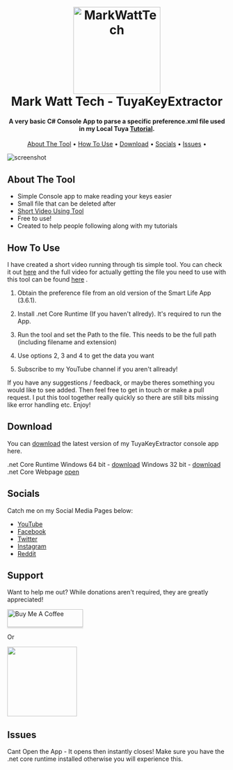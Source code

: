  <h1 align="center">
  <br>
  <a href="https://youtu.be/F00_4jDk06g"><img src="https://github.com/MarkWattTech/TuyaKeyExtractor/blob/main/img/6.png" alt="MarkWattTech" width="200"></a>
  <br>
  Mark Watt Tech - TuyaKeyExtractor
  <br>
</h1>	  
	  
	  
	  
<h4 align="center">A very basic C# Console App to parse a specific preference.xml file used in my Local Tuya <a href="https://youtu.be/YKvGYXw-_cE" target="_blank">Tutorial</a>.</h4>


<p align="center">

  </a>
  <a href="https://www.buymeacoffee.com/MarkWattTech><img src="https://github.com/MarkWattTech/TuyaKeyExtractor/blob/main/img/coffee.png"></a>

</p>

<p align="center">
  <a href="#about-the-tool">About The Tool</a> •
  <a href="#how-to-use">How To Use</a> •
  <a href="#download">Download</a> •
  <a href="#socials">Socials</a> •
  <a href="#issues">Issues</a> •

</p>

![screenshot](https://github.com/MarkWattTech/TuyaKeyExtractor/blob/main/img/MWT.gif)

## About The Tool

* Simple Console app to make reading your keys easier  
* Small file that can be deleted after
* [Short Video Using Tool](https://youtu.be/F00_4jDk06g) 
* Free to use!
* Created to help people following along with my tutorials


## How To Use

I have created a short video running through tis simple tool. You can check it out [here](https://youtu.be/F00_4jDk06g) and
the full video for actually getting the file you need to use with this tool can be found [here](https://youtu.be/YKvGYXw-_cE) .


1. Obtain the preference file from an old version of the Smart Life App (3.6.1).

2. Install .net Core Runtime (If you haven't allredy). It's required to run the App.

3. Run the tool and set the Path to the file. This needs to be the full path (including filename and extension)

4. Use options 2, 3 and 4 to get the data you want

5. Subscribe to my YouTube channel if you aren't allready!

If you have any suggestions / feedback, or maybe theres something you would like to see added. Then feel free to get in touch or make a pull request. I put this tool together really quickly so there are still bits missing like error handling etc. Enjoy!

## Download

You can [download](https://github.com/MarkWattTech/TuyaKeyExtractor/raw/main/MWT%20TuyaKeyExtractor.zip) the latest version of my TuyaKeyExtractor console app here.

.net Core Runtime
Windows 64 bit - [download](https://dotnet.microsoft.com/download/dotnet/thank-you/runtime-3.1.13-windows-x64-installer)
Windows 32 bit - [download](https://dotnet.microsoft.com/download/dotnet/thank-you/runtime-desktop-3.1.13-windows-x86-installer)
.net Core Webpage [open](https://dotnet.microsoft.com/download/dotnet/3.1)

## Socials

Catch me on my Social Media Pages below:

- [YouTube](https://www.youtube.com/channel/UCQRm_z7seHnGsBiWDNEWr6A)
- [Facebook](https://www.facebook.com/MarkWattTech)
- [Twitter](https://twitter.com/MarkWattTech)
- [Instagram](https://www.instagram.com/MarkWattTech/)
- [Reddit](https://www.reddit.com/r/MarkWattTech/)


## Support

Want to help me out? While donations aren't required, they are greatly appreciated!

<a href="https://www.buymeacoffee.com/MarkWattTech" target="_blank"><img src="https://www.buymeacoffee.com/assets/img/custom_images/purple_img.png" alt="Buy Me A Coffee" style="height: 41px !important;width: 174px !important;box-shadow: 0px 3px 2px 0px rgba(190, 190, 190, 0.5) !important;-webkit-box-shadow: 0px 3px 2px 0px rgba(190, 190, 190, 0.5) !important;" ></a>

<p>Or</p> 

<a href="https://www.patreon.com/markwatttech">
	<img src="https://c5.patreon.com/external/logo/become_a_patron_button@2x.png" width="160">
</a>

## Issues

Cant Open the App - It opens then instantly closes!
Make sure you have the .net core runtime installed otherwise you will experience this.
